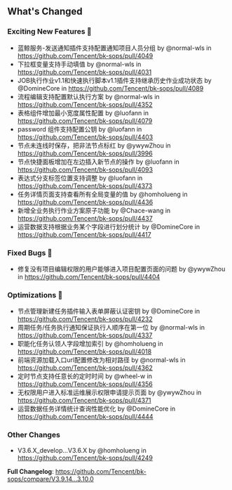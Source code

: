 <!-- Release notes generated using configuration in .github/release.yml at release_panda -->

## What's Changed

### Exciting New Features 🎉
* 蓝鲸服务-发送通知插件支持配置通知项目人员分组 by @normal-wls in https://github.com/Tencent/bk-sops/pull/4049
* 下拉框变量支持手动填值 by @normal-wls in https://github.com/Tencent/bk-sops/pull/4031
* JOB执行作业v1.1和快速执行脚本v1.1插件支持继承历史作业成功状态 by @DomineCore in https://github.com/Tencent/bk-sops/pull/4089
* 流程编辑支持配置默认执行方案 by @normal-wls in https://github.com/Tencent/bk-sops/pull/4352
* 表格组件增加最小宽度属性配置 by @luofann in https://github.com/Tencent/bk-sops/pull/4079
* password 组件支持配置公钥 by @luofann in https://github.com/Tencent/bk-sops/pull/4403
* 节点未连线时保存，把非法节点标红 by @ywywZhou in https://github.com/Tencent/bk-sops/pull/3996
* 节点快捷面板增加在左边插入新节点的操作 by @luofann in https://github.com/Tencent/bk-sops/pull/4093
* 表达式分支标签位置支持调整 by @luofann in https://github.com/Tencent/bk-sops/pull/4373
* 任务详情页面支持查看所有全局变量的值 by @homholueng in https://github.com/Tencent/bk-sops/pull/4436
* 新增全业务执行作业方案原子功能 by @Chace-wang in https://github.com/Tencent/bk-sops/pull/4437
* 运营数据支持根据业务某个字段进行划分统计 by @DomineCore in https://github.com/Tencent/bk-sops/pull/4417

### Fixed Bugs 👾
* 修复没有项目编辑权限的用户能够进入项目配置页面的问题 by @ywywZhou in https://github.com/Tencent/bk-sops/pull/4404

### Optimizations 🦾
* 节点管理新建任务插件输入表单屏蔽认证密钥 by @DomineCore in https://github.com/Tencent/bk-sops/pull/4232
* 周期任务/任务执行通知保证执行人顺序在第一位 by @normal-wls in https://github.com/Tencent/bk-sops/pull/4337
* 职能化任务认领人字段增加索引 by @homholueng in https://github.com/Tencent/bk-sops/pull/4018
* 前端资源加载入口url配置修改为相对路径 by @normal-wls in https://github.com/Tencent/bk-sops/pull/4362
* 定时节点支持任意长的定时时间 by @wheel-w in https://github.com/Tencent/bk-sops/pull/4356
* 无权限用户进入标准运维展示权限申请提示页面 by @ywywZhou in https://github.com/Tencent/bk-sops/pull/4371
* 运营数据任务详情统计查询性能优化 by @DomineCore in https://github.com/Tencent/bk-sops/pull/4444

### Other Changes
* V3.6.X_develop...V3.6.X by @homholueng in https://github.com/Tencent/bk-sops/pull/4249


**Full Changelog**: https://github.com/Tencent/bk-sops/compare/V3.9.14...3.10.0